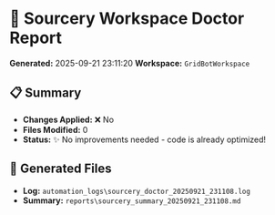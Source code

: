 # 🏥 Sourcery Workspace Doctor Report
**Generated:** 2025-09-21 23:11:20
**Workspace:** `GridBotWorkspace`

## 📋 Summary
- **Changes Applied:** ❌ No
- **Files Modified:** 0
- **Status:** ✨ No improvements needed - code is already optimized!

## 📁 Generated Files
- **Log:** `automation_logs\sourcery_doctor_20250921_231108.log`
- **Summary:** `reports\sourcery_summary_20250921_231108.md`